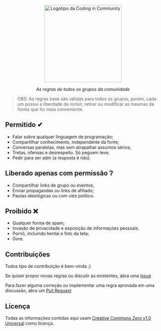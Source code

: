 <div align="center">
    <a href="https://github.com/Coding-in-community">
        <img src="https://user-images.githubusercontent.com/50463866/133183082-28d88ed5-1c65-4922-adbc-e56d0d718f9d.png" alt="Logotipo da Coding in Community" width="250px" />
    </a>
    <br />
    <p><i>As regras de todos os grupos da comunidade</i></p>
</div>

> OBS: As regras base são válidas para todos os grupos, porém, cada um possui a liberdade de incluir, retirar ou modificar as mesmas da forma que for mais conveniente.

## Permitido ✔

- Falar sobre qualquer linguagem de programação;
- Compartilhar conhecimento, independente da fonte;
- Conversas paralelas, mas sem atrapalhar assuntos sérios;
- Tretas, ofensas e desrespeito. Só peguem leve;
- Pedir para ser adm (a resposta é não).

## Liberado apenas com permissão ❔  

- Compartilhar links de grupo ou eventos;
- Enviar propagandas ou links de afiliado;
- Pautas ideológicas ou com viés político.

## Proibido ❌

- Qualquer forma de spam;
- Invasão de privacidade e exposição de informações pessoais.
- Pornô, incluindo hentai e foto da teta;
- Gore.

## Contribuições

Todos tipo de contribuição é bem-vinda ;)

Se quiser propor novas regras ou discutir as existentes, abra uma [Issue](https://github.com/Coding-in-community/rules/issues)

Para fazer alguma correção ou implementar uma regra aprovada em uma discussão, abra um [Pull Request](https://github.com/Coding-in-community/rules/pulls)

## Licença

Todas as informações contidas aqui usam [Creative Commons Zero v1.0 Universal](https://github.com/Coding-in-community/rules/blob/master/LICENSE) como licença.
